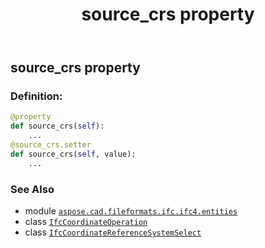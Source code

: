 ﻿---
title: source_crs property
second_title: Aspose.CAD for Python via .NET API References
description: 
type: docs
weight: 60
url: /python-net/aspose.cad.fileformats.ifc.ifc4.entities/ifccoordinateoperation/source_crs/
is_root: false
---

## source_crs property

### Definition:
```python
@property
def source_crs(self):
    ...
@source_crs.setter
def source_crs(self, value):
    ...
```

### See Also
* module [`aspose.cad.fileformats.ifc.ifc4.entities`](../../)
* class [`IfcCoordinateOperation`](/cad/python-net/aspose.cad.fileformats.ifc.ifc4.entities/ifccoordinateoperation)
* class [`IfcCoordinateReferenceSystemSelect`](/cad/python-net/aspose.cad.fileformats.ifc.ifc4.types/ifccoordinatereferencesystemselect)
